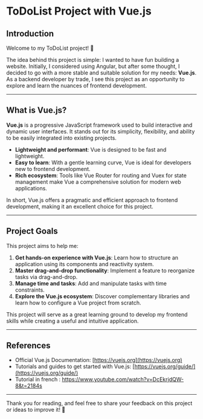 # ToDoList Project with Vue.js

## Introduction

Welcome to my ToDoList project! 🎉

The idea behind this project is simple: I wanted to have fun building a website. Initially, I considered using Angular, but after some thought, I decided to go with a more stable and suitable solution for my needs: **Vue.js**. As a backend developer by trade, I see this project as an opportunity to explore and learn the nuances of frontend development.

---

## What is Vue.js?

**Vue.js** is a progressive JavaScript framework used to build interactive and dynamic user interfaces. It stands out for its simplicity, flexibility, and ability to be easily integrated into existing projects.

- **Lightweight and performant**: Vue is designed to be fast and lightweight.
- **Easy to learn**: With a gentle learning curve, Vue is ideal for developers new to frontend development.
- **Rich ecosystem**: Tools like Vue Router for routing and Vuex for state management make Vue a comprehensive solution for modern web applications.

In short, Vue.js offers a pragmatic and efficient approach to frontend development, making it an excellent choice for this project.

---

## Project Goals

This project aims to help me:

1. **Get hands-on experience with Vue.js**: Learn how to structure an application using its components and reactivity system.
2. **Master drag-and-drop functionality**: Implement a feature to reorganize tasks via drag-and-drop.
3. **Manage time and tasks**: Add and manipulate tasks with time constraints.
4. **Explore the Vue.js ecosystem**: Discover complementary libraries and learn how to configure a Vue project from scratch.

This project will serve as a great learning ground to develop my frontend skills while creating a useful and intuitive application.

---

## References

- Official Vue.js Documentation: [https://vuejs.org](https://vuejs.org)
- Tutorials and guides to get started with Vue.js: [https://vuejs.org/guide/](https://vuejs.org/guide/)
- Tutorial in french : https://www.youtube.com/watch?v=DcEkrjdQW-8&t=2184s

---

Thank you for reading, and feel free to share your feedback on this project or ideas to improve it! 🚀
